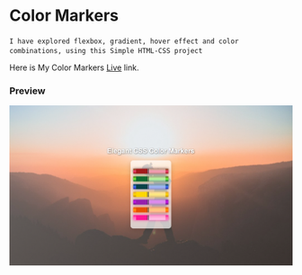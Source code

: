 # Color Markers

`I have explored flexbox, gradient, hover effect and color combinations, using this Simple HTML-CSS project`

Here is My Color Markers [Live](https://hey-diwali.netlify.app/) link.

### Preview
![preview](./images/image.png)
